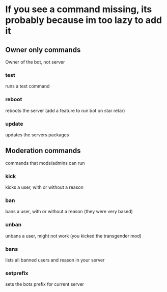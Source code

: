 # If you see a command missing, its probably because im too lazy to add it

## Owner only commands
Owner of the bot, not server
### test
runs a test command
### reboot
reboots the server (add a feature to run bot on star retar)
### update
updates the servers packages

## Moderation commands
commands that mods/admins can run
### kick
kicks a user, with or without a reason
### ban
bans a user, with or without a reason (they were very based)
### unban
unbans a user, might not work (you kicked the transgender mod)
### bans
lists all banned users and reason in your server 
### setprefix
sets the bots prefix for current server
